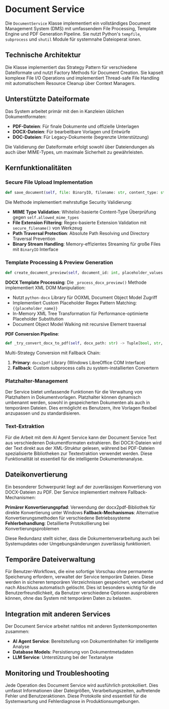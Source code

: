 # Document Service

Die `DocumentService` Klasse implementiert ein vollständiges Document Management System (DMS) mit umfassendem File Processing, Template Engine und PDF Generation Pipeline. Sie nutzt Python's `tempfile`, `subprocess` und `shutil` Module für systemnahe Dateioperat ionen.

## Technische Architektur

Die Klasse implementiert das Strategy Pattern für verschiedene Dateiformate und nutzt Factory Methods für Document Creation. Sie kapselt komplexe File I/O Operations und implementiert Thread-safe File Handling mit automatischem Resource Cleanup über Context Managers.

## Unterstützte Dateiformate

Das System arbeitet primär mit den in Kanzleien üblichen Dokumentformaten:

- **PDF-Dateien**: Für finale Dokumente und offizielle Unterlagen
- **DOCX-Dateien**: Für bearbeitbare Vorlagen und Entwürfe
- **DOC-Dateien**: Für Legacy-Dokumente (begrenzte Unterstützung)

Die Validierung der Dateiformate erfolgt sowohl über Dateiendungen als auch über MIME-Types, um maximale Sicherheit zu gewährleisten.

## Kernfunktionalitäten

### Secure File Upload Implementation

```python
def save_document(self, file: BinaryIO, filename: str, content_type: str = None) -> str
```

Die Methode implementiert mehrstufige Security Validierung:

- **MIME Type Validation**: Whitelist-basierte Content-Type Überprüfung gegen `self.allowed_mime_types`
- **File Extension Filtering**: Regex-basierte Extension Validation mit `secure_filename()` von Werkzeug
- **Path Traversal Protection**: Absolute Path Resolving und Directory Traversal Prevention
- **Binary Stream Handling**: Memory-effizientes Streaming für große Files mit `BinaryIO` Interface

### Template Processing & Preview Generation

```python
def create_document_preview(self, document_id: int, placeholder_values: Dict[str, Any]) -> Dict[str, Any]
```

**DOCX Template Processing**:
Die `_process_docx_preview()` Methode implementiert XML DOM Manipulation:

- Nutzt `python-docx` Library für OOXML Document Object Model Zugriff
- Implementiert Custom Placeholder Regex Pattern Matching: `{{placeholder_name}}`
- In-Memory XML Tree Transformation für Performance-optimierte Placeholder Substitution
- Document Object Model Walking mit recursive Element traversal

**PDF Conversion Pipeline**:

```python
def _try_convert_docx_to_pdf(self, docx_path: str) -> Tuple[bool, str, str]
```

Multi-Strategy Conversion mit Fallback Chain:

1. **Primary**: `docx2pdf` Library (Windows LibreOffice COM Interface)
2. **Fallback**: Custom subprocess calls zu system-installierten Convertern

### Platzhalter-Management

Der Service bietet umfassende Funktionen für die Verwaltung von Platzhaltern in Dokumentvorlagen. Platzhalter können dynamisch umbenannt werden, sowohl in gespeicherten Dokumenten als auch in temporären Dateien. Dies ermöglicht es Benutzern, ihre Vorlagen flexibel anzupassen und zu standardisieren.

### Text-Extraktion

Für die Arbeit mit dem AI Agent Service kann der Document Service Text aus verschiedenen Dokumentformaten extrahieren. Bei DOCX-Dateien wird der Text direkt aus der XML-Struktur gelesen, während bei PDF-Dateien spezialisierte Bibliotheken zur Textextraktion verwendet werden. Diese Funktionalität ist essentiell für die intelligente Dokumentenanalyse.

## Dateikonvertierung

Ein besonderer Schwerpunkt liegt auf der zuverlässigen Konvertierung von DOCX-Dateien zu PDF. Der Service implementiert mehrere Fallback-Mechanismen:

**Primärer Konvertierungspfad**: Verwendung der docx2pdf-Bibliothek für direkte Konvertierung unter Windows
**Fallback-Mechanismus**: Alternative Konvertierungsmethoden für verschiedene Betriebssysteme
**Fehlerbehandlung**: Detaillierte Protokollierung bei Konvertierungsproblemen

Diese Redundanz stellt sicher, dass die Dokumentenverarbeitung auch bei Systemupdates oder Umgebungsänderungen zuverlässig funktioniert.

## Temporäre Dateiverwaltung

Für Benutzer-Workflows, die eine sofortige Vorschau ohne permanente Speicherung erfordern, verwaltet der Service temporäre Dateien. Diese werden in sicheren temporären Verzeichnissen gespeichert, verarbeitet und nach Abschluss automatisch gelöscht. Dies ist besonders wichtig für die Benutzerfreundlichkeit, da Benutzer verschiedene Optionen ausprobieren können, ohne das System mit temporären Daten zu belasten.

## Integration mit anderen Services

Der Document Service arbeitet nahtlos mit anderen Systemkomponenten zusammen:

- **AI Agent Service**: Bereitstellung von Dokumentinhalten für intelligente Analyse
- **Database Models**: Persistierung von Dokumentmetadaten
- **LLM Service**: Unterstützung bei der Textanalyse

## Monitoring und Troubleshooting

Jede Operation des Document Service wird ausführlich protokolliert. Dies umfasst Informationen über Dateigrößen, Verarbeitungszeiten, auftretende Fehler und Benutzeraktionen. Diese Protokolle sind essentiell für die Systemwartung und Fehlerdiagnose in Produktionsumgebungen.
